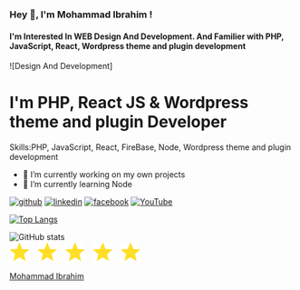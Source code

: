 ### Hey 👋, I'm Mohammad Ibrahim !
#### I'm Interested In WEB Design And Development. And Familier with PHP, JavaScript, React,  Wordpress theme and plugin development
![Design And Development]


<h1>I'm PHP, React JS & Wordpress theme and plugin Developer</h1>

Skills:PHP, JavaScript, React, FireBase, Node, Wordpress theme and plugin development

- 🔭 I’m currently working on my own projects 
- 🌱 I’m currently learning Node 


[<img src='https://cdn.jsdelivr.net/npm/simple-icons@3.0.1/icons/github.svg' alt='github' height='40'>](https://github.com/ikardi420)  [<img src='https://cdn.jsdelivr.net/npm/simple-icons@3.0.1/icons/linkedin.svg' alt='linkedin' height='40'>](https://www.linkedin.com/in/https://www.linkedin.com/in/mehmet-faahem-72a336216//)  [<img src='https://cdn.jsdelivr.net/npm/simple-icons@3.0.1/icons/facebook.svg' alt='facebook' height='40'>](https://www.facebook.com/https://www.facebook.com/)  [<img src='https://cdn.jsdelivr.net/npm/simple-icons@3.0.1/icons/youtube.svg' alt='YouTube' height='40'>](https://www.youtube.com/channel/https://www.youtube.com/channel/UCGeCcFKMhT1iWPMUYh3UPiQ)  


[![Top Langs](https://github-readme-stats.vercel.app/api/top-langs/?username=ikardi420)](https://github.com/anuraghazra/github-readme-stats)

![GitHub stats](https://github-readme-stats.vercel.app/api?username=ikardi420&show_icons=true)  
<a href='https://stars.github.com/'><img src='https://raw.githubusercontent.com/acervenky/animated-github-badges/master/assets/starbadge.gif' width='35' height='35'></a> <a href='https://stars.github.com/'><img src='https://raw.githubusercontent.com/acervenky/animated-github-badges/master/assets/starbadge.gif' width='35' height='35'></a> <a href='https://stars.github.com/'><img src='https://raw.githubusercontent.com/acervenky/animated-github-badges/master/assets/starbadge.gif' width='35' height='35'></a> <a href='https://stars.github.com/'><img src='https://raw.githubusercontent.com/acervenky/animated-github-badges/master/assets/starbadge.gif' width='35' height='35'></a> <a href='https://stars.github.com/'><img src='https://raw.githubusercontent.com/acervenky/animated-github-badges/master/assets/starbadge.gif' width='35' height='35'></a>

<div class="badge-base LI-profile-badge" data-locale="en_US" data-size="large" data-theme="light" data-type="HORIZONTAL" data-vanity="ikardi420-934a3a243" data-version="v1"><a class="badge-base__link LI-simple-link" href="https://www.linkedin.com/in/ibrahimkardi/">Mohammad Ibrahim</a></div>
              
